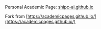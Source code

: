 Personal Academic Page: [shipc-ai.github.io](https://shipc-ai.github.io)

Fork from [https://academicpages.github.io/](https://academicpages.github.io/)
